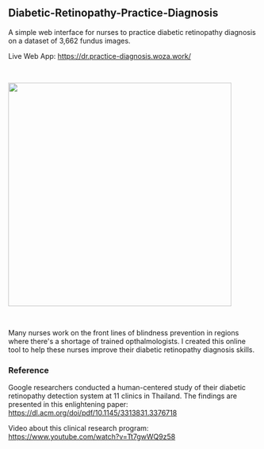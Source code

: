 ## Diabetic-Retinopathy-Practice-Diagnosis
A simple web interface for nurses to practice diabetic retinopathy diagnosis on a dataset of 3,662 fundus images.

Live Web App: https://dr.practice-diagnosis.woza.work/

<br>

<img src="http://dr.practice-diagnosis.woza.work/assets/dr-app-pic.png" width="450"></img>

<br>

Many nurses work on the front lines of blindness prevention in regions where there's a shortage of trained opthalmologists. I created this online tool to help these nurses improve their diabetic retinopathy diagnosis skills.


### Reference

Google researchers conducted a human-centered study of their diabetic retinopathy detection system at 11 clinics in Thailand. The findings are presented in this enlightening paper:<br>
https://dl.acm.org/doi/pdf/10.1145/3313831.3376718

Video about this clinical research program:<br>
https://www.youtube.com/watch?v=Tt7gwWQ9z58
